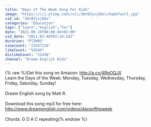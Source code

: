 ```yaml
---
title: "Days of The Week Song For Kids"
image: "https:\/\/i.ytimg.com\/vi\/36n93jvjkDs\/hqdefault.jpg"
vid_id: "36n93jvjkDs"
categories: "Education"
tags: ["learn","english","for"]
date: "2021-09-19T00:00:44+03:00"
vid_date: "2011-03-08T02:24:24Z"
duration: "PT2M9S"
viewcount: "23547216"
likeCount: "54549"
dislikeCount: "11436"
channel: "Dream English Kids"
---
```

{% raw %}Get this song on Amazon: <a rel="nofollow" target="blank" href="http://a.co/4RgOQJX">http://a.co/4RgOQJX</a><br />Learn the Days of the Week:  Monday, Tuesday, Wednesday, Thursday, Friday, Saturday, Sunday! <br /><br />Dream English song by Matt R.<br /><br />Download this song mp3 for free here:<br /><a rel="nofollow" target="blank" href="http://www.dreamenglish.com/videos/daysoftheweek">http://www.dreamenglish.com/videos/daysoftheweek</a><br /><br />Chords: G D A C repeating{% endraw %}
